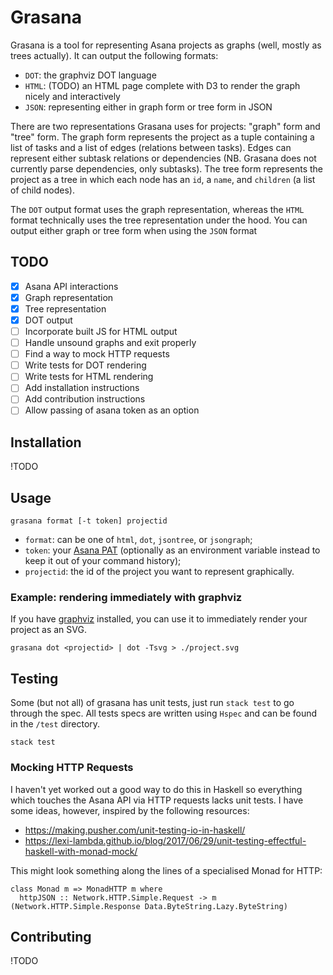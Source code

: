 # Grasana

Grasana is a tool for representing Asana projects as graphs (well, mostly as
trees actually). It can output the following formats:

- `DOT`: the graphviz DOT language
- `HTML`: (TODO) an HTML page complete with D3 to render the graph nicely and
  interactively
- `JSON`: representing either in graph form or tree form in JSON

There are two representations Grasana uses for projects: "graph" form and "tree"
form. The graph form represents the project as a tuple containing a list of
tasks and a list of edges (relations between tasks). Edges can represent either
subtask relations or dependencies (NB. Grasana does not currently parse
dependencies, only subtasks). The tree form represents the project as a tree in
which each node has an `id`, a `name`, and `children` (a list of child nodes).

The `DOT` output format uses the graph representation, whereas the `HTML` format
technically uses the tree representation under the hood. You can output either
graph or tree form when using the `JSON` format

## TODO

- [x] Asana API interactions
- [x] Graph representation
- [x] Tree representation
- [x] DOT output
- [ ] Incorporate built JS for HTML output
- [ ] Handle unsound graphs and exit properly
- [ ] Find a way to mock HTTP requests
- [ ] Write tests for DOT rendering
- [ ] Write tests for HTML rendering
- [ ] Add installation instructions
- [ ] Add contribution instructions
- [ ] Allow passing of asana token as an option

## Installation

!TODO

## Usage

    grasana format [-t token] projectid

* `format`: can be one of `html`, `dot`, `jsontree`, or `jsongraph`;
* `token`: your [Asana PAT][asana-pat] (optionally as an environment variable
  instead to keep it out of your command history);
* `projectid`: the id of the project you want to represent graphically.

[asana-pat]: https://developers.asana.com/docs/personal-access-token

### Example: rendering immediately with graphviz

If you have [graphviz](https://graphviz.org/) installed, you can use it to
immediately render your project as an SVG.

    grasana dot <projectid> | dot -Tsvg > ./project.svg

## Testing

Some (but not all) of grasana has unit tests, just run `stack test` to go
through the spec. All tests specs are written using `Hspec` and can be found in
the `/test` directory.

    stack test

### Mocking HTTP Requests

I haven't yet worked out a good way to do this in Haskell so everything which
touches the Asana API via HTTP requests lacks unit tests. I have some ideas,
however, inspired by the following resources:

- https://making.pusher.com/unit-testing-io-in-haskell/
- https://lexi-lambda.github.io/blog/2017/06/29/unit-testing-effectful-haskell-with-monad-mock/

This might look something along the lines of a specialised Monad for HTTP:

    class Monad m => MonadHTTP m where
      httpJSON :: Network.HTTP.Simple.Request -> m (Network.HTTP.Simple.Response Data.ByteString.Lazy.ByteString)

## Contributing

!TODO
